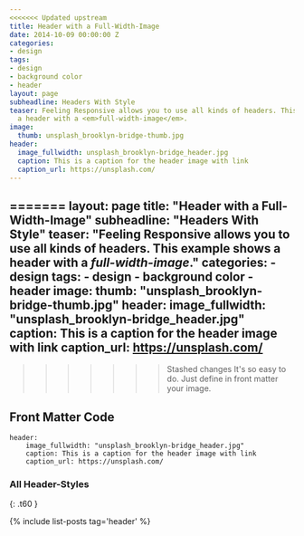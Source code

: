 ```yaml
---
<<<<<<< Updated upstream
title: Header with a Full-Width-Image
date: 2014-10-09 00:00:00 Z
categories:
- design
tags:
- design
- background color
- header
layout: page
subheadline: Headers With Style
teaser: Feeling Responsive allows you to use all kinds of headers. This example shows
  a header with a <em>full-width-image</em>.
image:
  thumb: unsplash_brooklyn-bridge-thumb.jpg
header:
  image_fullwidth: unsplash_brooklyn-bridge_header.jpg
  caption: This is a caption for the header image with link
  caption_url: https://unsplash.com/
---
```


=======
layout: page
title:  "Header with a Full-Width-Image"
subheadline:  "Headers With Style"
teaser: "Feeling Responsive allows you to use all kinds of headers. This example shows a header with a <em>full-width-image</em>."
categories:
    - design
tags:
    - design
    - background color
    - header
image:
   thumb: "unsplash_brooklyn-bridge-thumb.jpg"
header:
    image_fullwidth: "unsplash_brooklyn-bridge_header.jpg"
    caption: This is a caption for the header image with link
    caption_url: https://unsplash.com/
---
>>>>>>> Stashed changes
It's so easy to do. Just define in front matter your image.
<!--more-->

## Front Matter Code

~~~
header:
    image_fullwidth: "unsplash_brooklyn-bridge_header.jpg"
    caption: This is a caption for the header image with link
    caption_url: https://unsplash.com/
~~~



### All Header-Styles 
{: .t60 }

{% include list-posts tag='header' %}